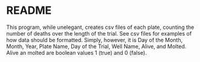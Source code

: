 # README
This program, while unelegant, creates csv files of each plate, counting the number of deaths over the length of the trial. See csv files for examples of how data should be formatted. Simply, however, it is Day of the Month, Month, Year, Plate Name, Day of the Trial, Well Name, Alive, and Molted. Alive an molted are boolean values 1 (true) and 0 (false).
